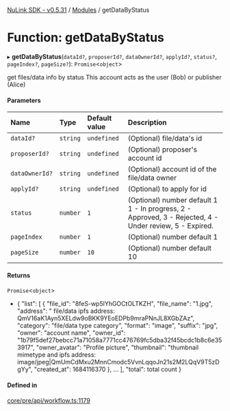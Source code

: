[NuLink SDK - v0.5.31](../README.md) / [Modules](../modules.md) / getDataByStatus

# Function: getDataByStatus

▸ **getDataByStatus**(`dataId?`, `proposerId?`, `dataOwnerId?`, `applyId?`, `status?`, `pageIndex?`, `pageSize?`): `Promise`<`object`\>

get files/data info by status This account acts as the user (Bob) or publisher (Alice)

#### Parameters

| Name | Type | Default value | Description |
| :------ | :------ | :------ | :------ |
| `dataId?` | `string` | `undefined` | (Optional) file/data's id |
| `proposerId?` | `string` | `undefined` | (Optional) proposer's account id |
| `dataOwnerId?` | `string` | `undefined` | (Optional) account id of the file/data owner |
| `applyId?` | `string` | `undefined` | (Optional) to apply for id |
| `status` | `number` | `1` | (Optional) number default 1 1 - In progress, 2 - Approved, 3 - Rejected, 4 - Under review, 5 - Expired. |
| `pageIndex` | `number` | `1` | (Optional) number default 1 |
| `pageSize` | `number` | `10` | (Optional) number default 10 |

#### Returns

`Promise`<`object`\>

- {
               "list": [
                 {
                   "file_id": "8feS-wp5lYhGOCtOLTKZH",
                   "file_name": "1.jpg",
                   "address": " file/data ipfs address: QmV16aK1Ayn5XELdw9oBKK9YEoEDPb9mraPNnJL8XGbZAz",
                   "category": "file/data type category",
                   "format": "image",
                   "suffix": "jpg",
                   "owner": "account name",
                   "owner_id": "1b79f5def27bebcc71a71058a7771cc476769fc5dba32f45bcdc1b8c6e353917",
                   "owner_avatar": "Profile picture",
                   "thumbnail": "thumbnail mimetype and ipfs address: image/jpeg|QmUmCdMxu2MnnCmodc5VvnLqqoJn21s2M2LQqV9T5zDgYy",
                   "created_at": 1684116370
                 },
                 ...
             ],
             "total": total count
           }

#### Defined in

[core/pre/api/workflow.ts:1179](https://github.com/NuLink-network/nulink-sdk/blob/f3f9a8b/src/core/pre/api/workflow.ts#L1179)
